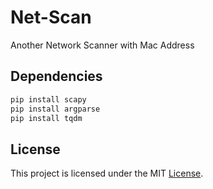 # Net-Scan
Another Network Scanner with Mac Address

## Dependencies
```bash
pip install scapy 
pip install argparse
pip install tqdm
```
## License
This project is licensed under the MIT [License](LICENSE).

